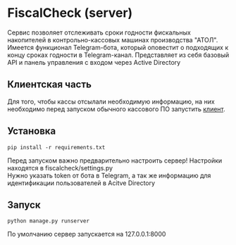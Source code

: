 # FiscalCheck (server)
Сервис позволяет отслеживать сроки годности фискальных накопителей в контрольно-кассовых машинах производства "АТОЛ". Имеется функционал Telegram-бота, который оповестит о подходящих к концу сроках годности в Telegram-канал. Представляет из себя базовый API и панель управления с входом через Active Directory

## Клиентская часть
Для того, чтобы кассы отсылали необходимую информацию, на них необходимо перед запуском обычного кассового ПО запустить [клиент](https://github.com/AnLobanov/fiscalcheck-client).

## Установка
```
pip install -r requirements.txt
```
Перед запуском важно предварительно настроить сервер! Настройки находятся в fiscalcheck/settings.py\
Нужно указать token от бота в Telegram, а так же информацию для идентификации пользователей в Acitve Directory

## Запуск
```
python manage.py runserver
```
По умолчанию сервер запускается на 127.0.0.1:8000
